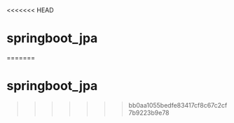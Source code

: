 <<<<<<< HEAD
# springboot_jpa 
=======
# springboot_jpa
>>>>>>> bb0aa1055bedfe83417cf8c67c2cf7b9223b9e78
